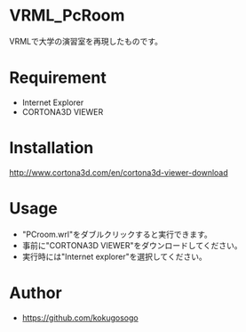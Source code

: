 # VRML_PcRoom
VRMLで大学の演習室を再現したものです。

# Requirement
* Internet Explorer
* CORTONA3D VIEWER

# Installation

http://www.cortona3d.com/en/cortona3d-viewer-download

# Usage
* "PCroom.wrl"をダブルクリックすると実行できます。
* 事前に"CORTONA3D VIEWER"をダウンロードしてください。
* 実行時には"Internet explorer"を選択してください。


# Author
* https://github.com/kokugosogo
